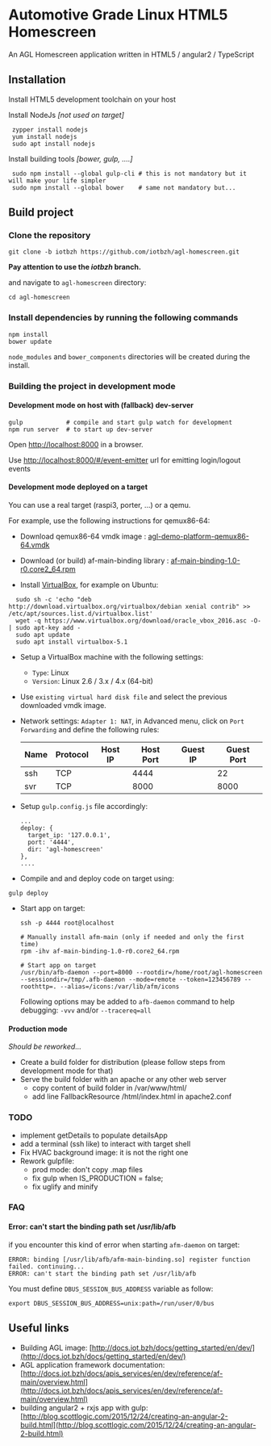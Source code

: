 Automotive Grade Linux HTML5 Homescreen
=======================================

An AGL Homescreen application written in HTML5 / angular2 / TypeScript

## Installation
Install HTML5 development toolchain on your host

Install NodeJs *[not used on target]*
```
 zypper install nodejs
 yum install nodejs
 sudo apt install nodejs
```

Install building tools *[bower, gulp, ....]*
```
 sudo npm install --global gulp-cli # this is not mandatory but it will make your life simpler
 sudo npm install --global bower    # same not mandatory but...
```

## Build project

### Clone the repository
`git clone -b iotbzh https://github.com/iotbzh/agl-homescreen.git`

**Pay attention to use the *iotbzh* branch.**

and navigate to `agl-homescreen` directory:
```
cd agl-homescreen
```

### Install dependencies by running the following commands
```
npm install
bower update
```

`node_modules` and `bower_components` directories will be created during the install.

### Building the project in development mode

#### Development mode on host with (fallback) dev-server
```
gulp            # compile and start gulp watch for development
npm run server  # to start up dev-server
```
Open [http://localhost:8000](http://localhost:8000) in a browser.

Use [http://localhost:8000/#/event-emitter](http://localhost:8000/#/event-emitter) url for emitting login/logout events


#### Development mode deployed on a target

You can use a real target (raspi3, porter, ...) or a qemu.

For example, use the following instructions for qemux86-64:

  - Download qemux86-64 vmdk image : [agl-demo-platform-qemux86-64.vmdk](https://download.automotivelinux.org/AGL/snapshots/master/latest/qemux86-64/deploy/images/qemux86-64/)

  - Download (or build) af-main-binding library : [af-main-binding-1.0-r0.core2_64.rpm](qemux86-64/build/tmp/deploy/rpm/./core2_64/af-main-binding-1.0-r0.core2_64.rpm)

  - Install [VirtualBox](https://www.virtualbox.org/wiki/Downloads), for example on Ubuntu:
  ```
    sudo sh -c 'echo "deb http://download.virtualbox.org/virtualbox/debian xenial contrib" >> /etc/apt/sources.list.d/virtualbox.list'
    wget -q https://www.virtualbox.org/download/oracle_vbox_2016.asc -O- | sudo apt-key add -
    sudo apt update
    sudo apt install virtualbox-5.1
  ```

  - Setup a VirtualBox machine with the following settings:
    - `Type`: Linux
    - `Version`: Linux 2.6 / 3.x / 4.x (64-bit)

  - Use `existing virtual hard disk file` and select the previous downloaded vmdk image.

  - Network settings: `Adapter 1: NAT`, in Advanced menu, click on `Port Forwarding` and define the following rules:
  
    | Name | Protocol | Host IP | Host Port | Guest IP | Guest Port |
    |------|----------|---------|-----------|----------|------------|
    | ssh  |    TCP   |         |   4444    |          |      22    |
    | svr  |    TCP   |         |   8000    |          |    8000    |


  - Setup `gulp.config.js` file accordingly:
    ```
    ...
    deploy: {
      target_ip: '127.0.0.1',
      port: '4444',
      dir: 'agl-homescreen'
    },
    ....
    ```

  - Compile and and deploy code on target using:
  ```
  gulp deploy
  ```

  - Start app on target:
    ```
    ssh -p 4444 root@localhost

    # Manually install afm-main (only if needed and only the first time)
    rpm -ihv af-main-binding-1.0-r0.core2_64.rpm

    # Start app on target
    /usr/bin/afb-daemon --port=8000 --rootdir=/home/root/agl-homescreen  --sessiondir=/tmp/.afb-daemon --mode=remote --token=123456789 --roothttp=. --alias=/icons:/var/lib/afm/icons
    ```

    Following options may be added to `afb-daemon` command to help debugging:
    `-vvv` and/or `--tracereq=all`

#### Production mode

*Should be reworked...*

- Create a build folder for distribution (please follow steps from development mode for that)
- Serve the build folder with an apache or any other web server
    - copy content of build folder in /var/www/html/
    - add line FallbackResource /html/index.html in apache2.conf


### TODO

- implement getDetails to populate detailsApp
- add a terminal (ssh like) to interact with target shell
- Fix HVAC background image: it is not the right one
- Rework gulpfile:
  - prod mode: don't copy .map files
  - fix gulp when IS_PRODUCTION = false;
  - fix uglify and minify


### FAQ

#### Error: can't start the binding path set /usr/lib/afb
if you encounter this kind of error when starting `afm-daemon` on target:
```
ERROR: binding [/usr/lib/afb/afm-main-binding.so] register function failed. continuing...
ERROR: can't start the binding path set /usr/lib/afb
```
You must define `DBUS_SESSION_BUS_ADDRESS` variable as follow:
```
export DBUS_SESSION_BUS_ADDRESS=unix:path=/run/user/0/bus
```



## Useful links

- Building AGL image: [http://docs.iot.bzh/docs/getting_started/en/dev/](http://docs.iot.bzh/docs/getting_started/en/dev/)
- AGL application framework documentation: [http://docs.iot.bzh/docs/apis_services/en/dev/reference/af-main/overview.html](http://docs.iot.bzh/docs/apis_services/en/dev/reference/af-main/overview.html)
- building angular2 + rxjs app with gulp:
[http://blog.scottlogic.com/2015/12/24/creating-an-angular-2-build.html](http://blog.scottlogic.com/2015/12/24/creating-an-angular-2-build.html)
